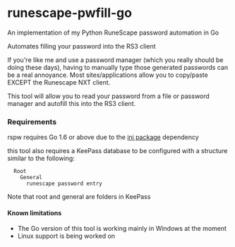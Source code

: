 # runescape-pwfill-go
An implementation of my Python RuneScape password automation in Go

Automates filling your password into the RS3 client

If you're like me and use a password manager (which you really should be doing these days), having to manually type those generated passwords can be a real annoyance. Most sites/applications allow you to copy/paste EXCEPT the Runescape NXT client. 

This tool will allow you to read your password from a file or password manager and autofill this into the RS3 client.

### Requirements
rspw requires Go 1.6 or above due to the [ini package](https://github.com/go-ini/ini) dependency

this tool also requires a KeePass database to be configured with a structure similar to the following:

```  
  Root
    General
      runescape password entry
```
Note that root and general are folders in KeePass

#### Known limitations
* The Go version of this tool is working mainly in Windows at the moment
* Linux support is being worked on
